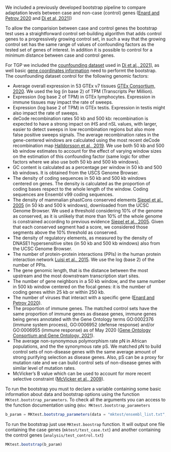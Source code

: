 We included a previously developed bootstrap pipeline to compare adaptation levels between case and non-case (control) genes ([Enard and Petrov 2020](https://doi.org/10.1098/rstb.2019.0575) and [Di et al, 2021](https://doi.org/10.7554/eLife.69026)])

To allow the comparision between case and control genes the bootstrap test uses a straightforward control set-building algorithm that adds control genes to a progressively growing control set, in such a way that the growing control set has the same range of values of confounding factors as the tested set of genes of interest. In addition it is possible to control for a minimum distance between case and control genes. 

For TGP we included the [counfounding dataset](https://raw.githubusercontent.com/jmurga/MKtest.jl/main/data/confounding_factors.txt) used in [Di et al., 2021](https://doi.org/10.7554/eLife.69026)], as well basic [gene coordinates information](https://raw.githubusercontent.com/jmurga/MKtest.jl/main/data/ensembl_gene_coords_v69.bed) need to performt the bootstrap. The counfounding dataset control for the following genomic factors:

 - Average overall expression in 53 GTEx v7 tissues [GTEx Consortium, 2020](https://www.gtexportal.org/home/). We used the log (in base 2) of TPM (Transcripts Per Million).
 - Expression (log base 2 of TPM) in GTEx lymphocytes. Expression in immune tissues may impact the rate of sweeps.
 - Expression (log base 2 of TPM) in GTEx testis. Expression in testis might also impact the rate of sweeps.
 - deCode recombination rates 50 kb and 500 kb: recombination is expected to have a strong impact on iHS and nSL values, with larger, easier to detect sweeps in low recombination regions but also more false positive sweeps signals. The average recombination rates in the gene-centered windows are calculated using the most recent deCode recombination map [Halldorsson et al., 2019](https://doi.org/10.1126/science.aau1043). We use both 50 kb and 500 kb window estimates to account for the effect of varying window sizes on the estimation of this confounding factor (same logic for other factors where we also use both 50 kb and 500 kb windows).
 - GC content is calculated as a percentage per window in 50 kb and 500 kb windows. It is obtained from the USCS Genome Browser.
 - The density of coding sequences in 50 kb and 500 kb windows centered on genes. The density is calculated as the proportion of coding bases respect to the whole length of the window. Coding sequences are Ensembl v99 coding sequences.
 - The density of mammalian phastCons conserved elements [Siepel et al., 2005](https://doi.org/10.1101/gr.3715005) (in 50 kb and 500 k windows), downloaded from the UCSC Genome Browser. We used a threshold considering 10% of the genome as conserved, as it is unlikely that more than 10% of the whole genome is constrained according to previous evidence [Siepel et al., 2005](https://doi.org/10.1101/gr.3715005). Given that each conserved segment had a score, we considered those segments above the 10% threshold as conserved.
 - The density of regulatory elements, as measured by the density of DNASE1 hypersensitive sites (in 50 kb and 500 kb windows) also from the UCSC Genome Browser.
 - The number of protein-protein interactions (PPIs) in the human protein interaction network [Luisi et al., 2015](https://doi.org/10.1093/gbe/evv055). We use the log (base 2) of the number of PPIs.
 - The gene genomic length, that is the distance between the most upstream and the most downstream transcription start sites.
 - The number of gene neighbors in a 50 kb window, and the same number in 500 kb window centered on the focal genes: it is the number of coding genes within 25 kb or within 250 kb.
 - The number of viruses that interact with a specific gene ([Enard and Petrov 2020](https://doi.org/10.1098/rstb.2019.0575)).
 - The proportion of immune genes. The matched control sets have the same proportion of immune genes as disease genes, immune genes being genes annotated with the Gene Ontology terms GO:0002376 (immune system process), GO:0006952 (defense response) and/or GO:0006955 (immune response) as of May 2020 ([Gene Ontology Consortium and Gene Ontology, 2021](https://doi.org/10.1093/nar/gkaa1113)).
 - The average non-synonymous polymorphism rate pN in African populations, and the the synonymous rate pS. We matched pN to build control sets of non-disease genes with the same average amount of strong purifying selection as disease genes. Also, pS can be a proxy for mutation rate and we can build control sets of non-disease genes with similar level of mutation rates.
 - McVicker’s B value which can be used to account for more recent selective constraint ([McVicker et al., 2009](https://doi.org/10.1371/journal.pgen.1000471)).

To run the bootstrap you must to declare a variable containing some basic information about data and bootstrap options using the function ```MKtest.bootstrap_parameters```. To check all the arguments you can access to the function documentation using ```@doc MKtest.bootstrap_parameters```

```julia
b_param = MKtest.bootstrap_parameters(data = "mktest/ensembl_list.txt", annotation = "mktest/ensembl_gene_coords_v69.bed", dist = 1, rep = 3, tol = 0.05, iter = 10, factors = "mktest/confounding_factors.txt", output = "mktest/test")
```
To run the bootstrap just use `MKtest.boostrap` function. It will output one file containing the case genes (`mktest/test_case.txt`) and another containing the control genes (`analysis/test_control.txt`)

```julia
MKtest.bootstrap(b_param)
```